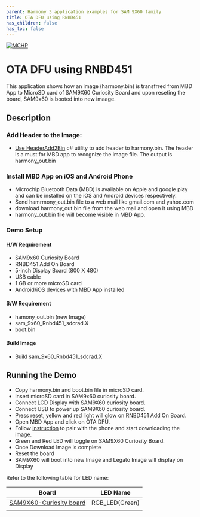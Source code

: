 ```yaml
---
parent: Harmony 3 application examples for SAM 9X60 family
title: OTA DFU using RNBD451 
has_children: false
has_toc: false
---
```


[![MCHP](https://www.microchip.com/ResourcePackages/Microchip/assets/dist/images/logo.png)](https://www.microchip.com)

# OTA DFU using RNBD451

This application shows how an image (harmony.bin) is transfrred from MBD App to MicroSD card of SAM9X60 Curiosity Board and upon reseting the board, SAM9x60 is booted into new imaage.

## Description

### Add Header to the Image:

- [Use HeaderAdd2Bin](firmware/Tool/HeaderAdd2Bin) c# utility to add header to harmony.bin. The header is a must for MBD app to recognize the image file. The output is harmony_out.bin

### Install MBD App on iOS and Android Phone

- Microchip Bluetooth Data (MBD) is available on Apple and google play and can be installed on the iOS and Android devices respectively.
- Send hamrmony_out.bin file to a web mail like gmail.com and yahoo.com 
- download harmony_out.bin file from the web mail and open it using MBD
- harmony_out.bin file will become visible in MBD App.

### Demo Setup

#### H/W Requirement

- SAM9x60 Curiosity Board
- RNBD451 Add On Board
- 5-inch Display Board (800 X 480)
- USB cable
- 1 GB or more microSD card
- Android/iOS devices with MBD App installed

#### S/W Requirement

- hamony_out.bin (new Image)
- sam_9x60_Rnbd451_sdcrad.X
- boot.bin

#### Build Image

- Build sam_9x60_Rnbd451_sdcrad.X



## Running the Demo 

- Copy harmony.bin and boot.bin file in microSD card.
- Insert microSD card in SAM9x60 curiosity board.
- Connect LCD Display with SAM9X60 curiosity board.
- Connect USB to power up SAM9X60 curiosity board.
- Press reset, yellow and red light will glow on RNBD451 Add On Board.
- Open MBD App and click on OTA DFU.
- Follow [instruction](https://onlinedocs.microchip.com/oxy/GUID-26457D23-798C-47B0-9F40-C5DA6E995C6F-en-US-2/GUID-EB08EAED-607F-4F3C-8C19-44608C8F8D25.html) to pair with the phone and start downloading the image.
- Green and Red LED will toggle on SAM9X60 Curiosity Board.
- Once Download Image is complete
- Reset the board
- SAM9X60 will boot into new Image and Legato Image will display on Display

Refer to the following table for LED name:

| Board | LED Name |
| ----- | -------- |
|  [SAM9X60-Curiosity board](https://www.microchip.com/en-us/development-tool/EV40E67A)  | RGB_LED(Green) |
|||
